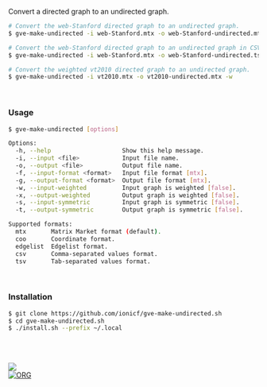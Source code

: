 Convert a directed graph to an undirected graph.

```bash
# Convert the web-Stanford directed graph to an undirected graph.
$ gve-make-undirected -i web-Stanford.mtx -o web-Stanford-undirected.mtx

# Convert the web-Stanford directed graph to an undirected graph in CSV format.
$ gve-make-undirected -i web-Stanford.mtx -o web-Stanford-undirected.tsv -f mtx -g csv

# Convert the weighted vt2010 directed graph to an undirected graph.
$ gve-make-undirected -i vt2010.mtx -o vt2010-undirected.mtx -w
```

<br>


### Usage

```bash
$ gve-make-undirected [options]

Options:
  -h, --help                    Show this help message.
  -i, --input <file>            Input file name.
  -o, --output <file>           Output file name.
  -f, --input-format <format>   Input file format [mtx].
  -g, --output-format <format>  Output file format [mtx].
  -w, --input-weighted          Input graph is weighted [false].
  -x, --output-weighted         Output graph is weighted [false].
  -s, --input-symmetric         Input graph is symmetric [false].
  -t, --output-symmetric        Output graph is symmetric [false].

Supported formats:
  mtx       Matrix Market format (default).
  coo       Coordinate format.
  edgelist  Edgelist format.
  csv       Comma-separated values format.
  tsv       Tab-separated values format.
```

<br>


### Installation

```bash
$ git clone https://github.com/ionicf/gve-make-undirected.sh
$ cd gve-make-undirected.sh
$ ./install.sh --prefix ~/.local
```

<br>
<br>


[![](https://img.youtube.com/vi/yqO7wVBTuLw/maxresdefault.jpg)](https://www.youtube.com/watch?v=yqO7wVBTuLw)<br>
[![ORG](https://img.shields.io/badge/org-puzzlef-green?logo=Org)](https://puzzlef.github.io)
